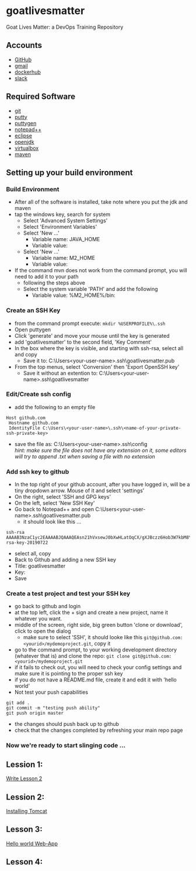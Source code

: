 # goatlivesmatter
Goat Lives Matter: a DevOps Training Repository

## Accounts
* [GitHub](http://github.com)	
* [gmail](http://gmail.com)	
* [dockerhub](https://hub.docker.com/)	
* [slack](https://slack.com/)	

## Required Software
* [git](https://git-scm.com/downloads)
* [putty](https://www.chiark.greenend.org.uk/~sgtatham/putty/latest.html)
* [puttygen](https://www.puttygen.com/)
* [notepad++](https://notepad-plus-plus.org/)
* [eclipse](https://www.eclipse.org/downloads/packages/)
* [openjdk](https://www.oracle.com/technetwork/pt/java/javase/downloads/jdk8-downloads-2133151.html)
* [virtualbox](https://www.virtualbox.org/wiki/Downloads)
* [maven](https://maven.apache.org/download.cgi?Preferred=ftp://mirror.reverse.net/pub/apache/)


## Setting up your build environment
### Build Environment 
* After all of the software is installed, take note where you put the jdk and maven
* tap the windows key, search for system 
	* Select 'Advanced System Settings'
	* Select 'Environment Variables'
	* Select 'New ...'
		* Variable name: JAVA_HOME
		* Variable value: <root directory to the JDK>
	* Select 'New ...'
		* Variable name: M2_HOME
		* Variable value: <root directory to maven>
* If the command mvn does not work from the command prompt, you will need to add it to your path
	* following the steps above
	* Select the system variable 'PATH' and add the following
		* Variable value: %M2_HOME%/bin:


### Create an SSH Key
* from the command prompt execute: ```mkdir %USERPROFILE%\.ssh```
* Open puttygen
* Click 'generate' and move your mouse until the key is generated
* add 'goatlivesmatter' to the second field, 'Key Comment'
* In the box where the key is visible, and starting with ssh-rsa, select all and copy 
	* Save it to: C:\Users\<your-user-name>\.ssh\goatlivesmatter.pub
* From the top menus, select 'Conversion' then 'Export OpenSSH key'
	* Save it without an extention to: C:\Users\<your-user-name>\.ssh\goatlivesmatter

### Edit/Create ssh config
* add the following to an empty file  
```
Host github.com
 Hostname github.com
 IdentityFile C:\Users\<your-user-name>\.ssh\<name-of-your-private-ssh-private-key>
```
* save the file as: C:\Users\<your-user-name>\.ssh\config  
_hint: make sure the file does not have any extension on it, some editors will try to append .txt when saving a file with no extension_  

### Add ssh key to github 
* In the top right of your github account, after you have logged in, will be a tiny dropdown arrow. Mouse of it and select 'settings'
* On the right, select 'SSH and GPG keys' 
* On the left, select 'New SSH Key'
* Go back to Notepad++ and open C:\Users\<your-user-name>\.ssh\goatlivesmatter.pub
	* it should look like this ... 
```
ssh-rsa AAAAB3NzaC1yc2EAAAABJQAAAQEAsn21hVxsewJ0bXwHLatOqCX/gXJBczz6Hob3W7kbM8YzSm4dQT4RjE9etnYelBGWB3+ZafkkhbE1wjN3ZuXcyZEtbqoIsKw+80mU0XpC9sjSiBYfrmwed4HRbWKSBZBeYmKzvPEA0APeGvSynka1cgWXJ8COmRVYIoU8IieF8+FpWKHoVcpFr4y7YsM7YOnJqE4IQ/fDVUvk/VgFzr0PGeS+ibFONH1DkDAf/xi/JZvRtC4mRk/N87LxCSv+jKv+5uey0MNtrf3hw3k/0GFZJEAOoA+F/I1zPNF1meHFfmat80EdqXcoNl30JxHF2qmOM+MCbD6XWnIoxoNDQyzqWw== rsa-key-20190722
```
* select all, copy
* Back to Github and adding a new SSH key
* Title: goatlivesmatter
* Key: <paste> 
* Save

### Create a test project and test your SSH key
* go back to github and login
* at the top left, click the + sign and create a new project, name it whatever you want.
* middle of the screen, right side, big green button 'clone or download', click to open the dialog
	* make sure to select 'SSH', it should looke like this ```git@github.com:<yourid>/mydemoproject.git```, copy it
* go to the command prompt, to your working development directory (whatever that is) and clone the repo: ```git clone git@github.com:<yourid>/mydemoproject.git```
* if it fails to check out, you will need to check your config settings and make sure it is pointing to the proper ssh key 
* if you do not have a README.md file, create it and edit it with 'hello world'
* Not test your push capabilities
```
git add .
git commit -m "testing push ability"
git push origin master
```
* the changes should push back up to github 
* check that the changes completed by refreshing your main repo page


### Now we're ready to start slinging code ... 


## Lession 1:  
[Write Lesson 2](lesson1/README.md)

## Lession 2:  
[Installing Tomcat](lesson2/README.md)

## Lesson 3: 
[Hello world Web-App](lesson3/README.md)

## Lesson 4: <TBD>







